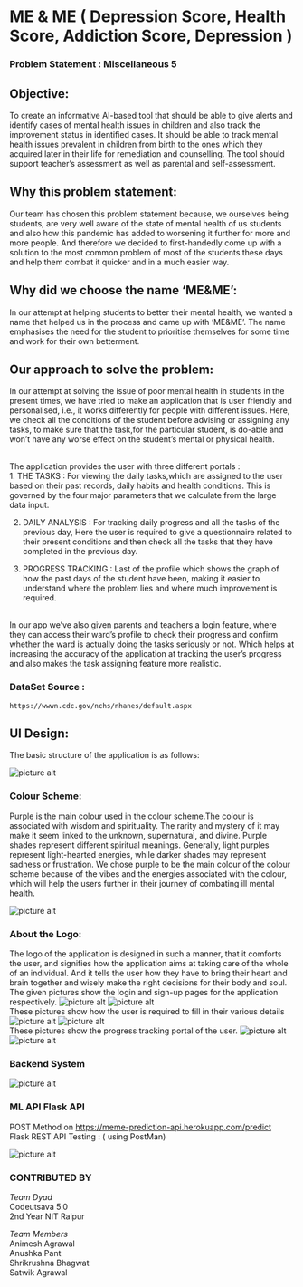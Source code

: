 
  

# ME & ME ( Depression Score, Health Score, Addiction Score, Depression )

### Problem Statement : Miscellaneous 5

## Objective: 
To create an informative AI-based tool that should be able to give alerts and identify cases of mental health issues in children and also track the improvement status in identified cases. It should be able to track mental health issues prevalent in children from birth to the ones which they acquired later in their life for remediation and counselling. The tool should support teacher’s assessment as well as parental and self-assessment.

## Why this problem statement:
Our team has chosen this problem statement because, we ourselves being students, are very well aware of the state of mental health of us students and also how this pandemic has added to worsening it further for more and more people. And therefore we decided to first-handedly come up with a solution to the most common problem of most of the students these days and help them combat it quicker and in a much easier way.

## Why did we choose the name ‘ME&ME’:
In our attempt at helping students to better their mental health, we wanted a name that helped us in the process and came up with ‘ME&ME’. The name emphasises the need for the student to prioritise themselves for some time and work for their own betterment.

## Our approach to solve the problem:
In our attempt at solving the issue of poor mental health in students in the present times, we have tried to make an application that is user friendly and personalised, i.e., it works differently for people with different issues. Here, we check all the conditions of the student before advising or assigning any tasks, to make sure that the task,for the particular student, is do-able and won’t have any worse effect on the student’s mental or physical health.

<br>
The application provides the user with three different portals :
<br>
1. THE TASKS : For viewing the daily tasks,which are assigned to the user based on their past records, daily habits and health conditions.
This is governed by the four major parameters that we calculate from the large data input.

2. DAILY ANALYSIS : For tracking daily progress and all the tasks of the previous day, Here the user is required to give a questionnaire related to their present conditions and then check all the tasks that they have completed in the previous day.

3. PROGRESS TRACKING : Last of the profile which shows the graph of how the past days of the student have been, making it easier to understand where the problem lies and where much improvement is required.
<br>
In our app we’ve also given parents and teachers a login feature, where they can access their ward’s profile to check their progress and confirm whether the ward is actually doing the tasks seriously or not. Which helps at increasing the accuracy of the application at tracking the user’s progress and also makes the task assigning feature more realistic.

###  DataSet Source : 
    https://wwwn.cdc.gov/nchs/nhanes/default.aspx
    
## UI Design:

The basic structure of the application is as follows:

![picture alt](https://github.com/animesh288/Team-Dyad_PS-5/blob/main/Readme%20Images/Capture.JPG)


### Colour Scheme:
Purple is the main colour used in the colour scheme.The colour is associated
with wisdom and spirituality. The rarity and mystery of it may make it seem
linked to the unknown, supernatural, and divine. Purple shades represent
different spiritual meanings. Generally, light purples represent light-hearted
energies, while darker shades may represent sadness or frustration.
We chose purple to be the main colour of the colour scheme because of the
vibes and the energies associated with the colour, which will help the users
further in their journey of combating ill mental health.

![picture alt](https://github.com/animesh288/Team-Dyad_PS-5/blob/main/Readme%20Images/A%20(3).jpeg)

### About the Logo:
The logo of the application is designed in such a manner, that it comforts the user, and
signifies how the application aims at taking care of the whole of an individual. And it tells the
user how they have to bring their heart and brain together and wisely make the right
decisions for their body and soul.
<br>
The given pictures show the login and sign-up pages for the
application respectively.
![picture alt](https://github.com/animesh288/Team-Dyad_PS-5/blob/main/Readme%20Images/A%20(2).jpeg) ![picture alt](https://github.com/animesh288/Team-Dyad_PS-5/blob/main/Readme%20Images/A%20(15).jpeg)
<br>
These pictures show how the user is required to fill in their
various details
![picture alt](https://github.com/animesh288/Team-Dyad_PS-5/blob/main/Readme%20Images/A%20(14).jpeg) ![picture alt](https://github.com/animesh288/Team-Dyad_PS-5/blob/main/Readme%20Images/A%20(12).jpeg)
<br>
These pictures show the progress tracking portal of the
user.
![picture alt](https://github.com/animesh288/Team-Dyad_PS-5/blob/main/Readme%20Images/A%20(6).jpeg) ![picture alt](https://github.com/animesh288/Team-Dyad_PS-5/blob/main/Readme%20Images/A%20(13).jpeg)

### Backend System

![picture alt](https://github.com/animesh288/Team-Dyad_PS-5/blob/main/Readme%20Images/nh.JPG)

### ML API Flask API

POST Method on https://meme-prediction-api.herokuapp.com/predict <br>
Flask REST API Testing : ( using PostMan)

![picture alt](https://github.com/animesh288/Team-Dyad_PS-5/blob/main/Readme%20Images/postman.JPG)

### CONTRIBUTED BY

*Team Dyad*<br>
Codeutsava 5.0 <br>
2nd Year NIT Raipur

*Team Members*<br>
Animesh Agrawal<br>
Anushka Pant<br>
Shrikrushna Bhagwat<br>
Satwik Agrawal



